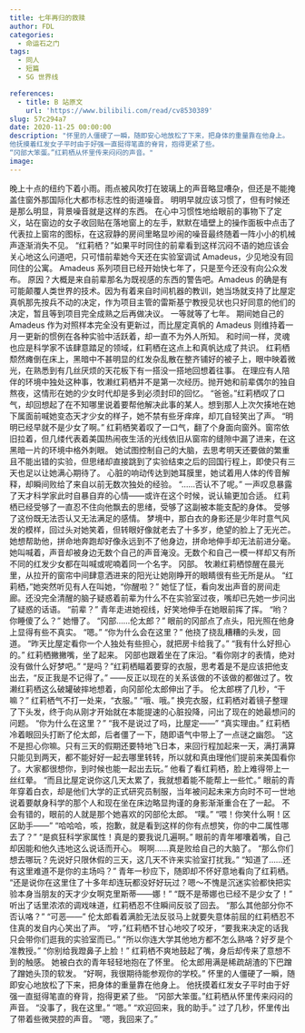 ```yaml
---
title: 七年再归的救赎
author: FDL
categories:
  - 命运石之门
tags:
  - 同人
  - 短篇
  - SG 世界线

references:
  - title: B 站原文
    url: 'https://www.bilibili.com/read/cv8530389'
slug: 57c294a7
date: 2020-11-25 00:00:00
description: "怀里的人僵硬了一瞬，随即安心地放松了下来，把身体的重量靠在他身上。
他抚摸着红发女子平时由于好强一直挺得笔直的脊背，抱得更紧了些。
“冈部大笨蛋。”红莉栖从怀里传来闷闷的声音。"
image:
---
```

晚上十点的纽约下着小雨。雨点被风吹打在玻璃上的声音略显嘈杂，但还是不能掩盖住窗外那国际化大都市标志性的街道噪音。
明明早就应该习惯了，但有时候还是那么明显，背景噪音就是这样的东西。
在心中习惯性地给眼前的事物下了定义，站在窗边的女子收回贴在落地窗上的左手，默默在墙壁上的操作面板中点击了代表拉上窗帘的图标，在这寂静的房间里略显吵闹的噪音最终随着一阵小小的机械声逐渐消失不见。
“红莉栖？”如果平时同住的前辈看到这样沉闷不语的她应该会关心地这么问道吧，只可惜前辈她今天还在实验室调试 Amadeus，少见地没有回同住的公寓。
Amadeus 系列项目已经开始快七年了，只是至今还没有向公众发布。
原因？大概是来自前辈那名为既视感的东西的警告吧。Amadeus 的确是有可能颠覆人类世界的技术。因为有着来自时间机器的教训，她当场就支持了比屋定真帆那先按兵不动的决定，作为项目主管的雷斯基宁教授见状也只好同意的他们的决定，暂且等到项目完全成熟之后再做决议。
一等就等了七年。
期间她自己的 Amadeus 作为对照样本完全没有更新过，而比屋定真帆的 Amadeus 则维持着一月一更新的惯例在各种实验中活跃着，却一直不为外人所知。
和时间一样，灵魂也应是科学家不该肆意踏足的领域，红莉栖在这点上和真帆达成了共识。
红莉栖颓然瘫倒在床上，黑暗中不甚明显的红发杂乱散在整齐铺好的被子上，眼中映着微光，在熟悉到有几丝厌烦的天花板下有一搭没一搭地回想着往事。
在理应有人陪伴的环境中独处这种事，牧濑红莉栖并不是第一次经历。抛开她和前辈偶尔的独自熬夜，这情形在她的少女时代却是多到必须封印的回忆。
“爸爸。”红莉栖叹了口气，却回想起了在不知哪里说着要帮他解决此事的某人。想到那人上次欠揍地在她下属面前喊她变态天才少女的样子，她不禁有些牙痒痒，却兀自轻笑出了声。
“明明已经早就不是少女了啊。”
红莉栖笑着叹了一口气，翻了个身面向窗外。窗帘依旧拉着，但几缕代表着美国热闹夜生活的光线依旧从窗帘的缝隙中漏了进来，在这黑暗一片的环境中格外刺眼。
她试图控制自己的大脑，去思考明天还要做的繁重且不能出错的实验，但思绪却直接跳到了实验结束之后的回国行程上，即使只有三天也足以让她满心期待了。
心脏的响动传达到她耳膜里，她试着用人体的传音解释，却瞬间败给了来自以前无数次独处的经验。
“……否认不了呢。”
一声叹息暴露了天才科学家此时自暴自弃的心情——或许在这个时候，说认输更加合适。
红莉栖已经受够了一直忍不住向他飘去的思绪，受够了这副被本能支配的身体。
受够了这份既无法否认又无法满足的感情。
梦境中，那白衣的身影还是少年时意气风发的模样，回过头对她笑着，但转眼好像就老去了十多岁，绝望的脸上了无光芒。
她想帮助他，拼命地奔跑却好像永远到不了他身边，拼命地伸手却无法前进分毫。她叫喊着，声音却被身边无数个自己的声音淹没。无数个和自己一模一样却又有所不同的红发少女都在叫喊或呢喃着同一个名字。
冈部。
牧濑红莉栖惊醒在晨光里，从拉开的窗帘中间肆意洒进来的阳光让她刚睁开的眼睛很有些无所是从。
“红莉栖，”她突然听见有人在叫她，“你醒啦？”
她怔了怔，看向发出声音的房间走廊。还没完全清醒的脑子疑惑着前辈为什么不在实验室过夜，嘴却已先她一步问出了疑惑的话语。
“前辈？”
青年走进她视线，好笑地伸手在她眼前挥了挥。
“哟？你睡傻了么？”
她懵了。
“冈部……伦太郎？”
眼前的冈部点了点头，阳光照在他身上显得有些不真实。
“嗯。”
“你为什么会在这里？”
他挠了挠乱糟糟的头发，回道。
“昨天比屋定看你一个人独处有些担心，就把房卡给我了。”
“我有什么好担心的。”
红莉栖撇撇嘴，坐了起来。
冈部也跟着坐在了床沿。“看你刚才的表情，绝对没有做什么好梦吧。”
“是吗？”红莉栖瞄着要穿的衣服，思考着是不是应该把他支出去，“反正我是不记得了。”
——反正以现在的关系该做的不该做的都做过了。牧濑红莉栖这么破罐破摔地想着，向冈部伦太郎伸出了手。
伦太郎楞了几秒，“干嘛？”
红莉栖气不打一处来，“衣服。”
“哦、哦。”
换完衣服，红莉栖对着镜子整理了下头发，终于向从刚才开始就在本能提速的心脏投降，问出了现在的她最想问的问题。
“你为什么在这里？”
“我不是说过了吗，比屋定——”
“真实理由。”
红莉栖冷着眼回头打断了伦太郎，后者僵了一下，随即语气中带上了一点谜之幽怨。
“这不是担心你嘛。只有三天的假期还要特地飞日本，来回行程加起来一天，满打满算只能见到两天，都不能好好一起去哪里转转，所以就和真由理他们提前来美国看你了。大家都很想你，到时候也能一起出去玩。”
他看了看红莉栖，脸上难得带上一丝红晕。
“而且比屋定说你这几天太累了，我就想着能不能帮上一些忙。”
眼前的青年穿着白衣，却是他们大学的正式研究员制服，当年被问起未来方向时不可一世地说着要献身科学的那个人和现在坐在床边略显拘谨的身影渐渐重合在了一起。
不会有错的，眼前的人就是那个她喜欢的冈部伦太郎。
“噗。”
“喂！你笑什么啊！区区助手——”
“哈哈哈，咳，抱歉，就是看到这样的你有点想笑，你的中二属性哪去了？”
“是疯狂科学家属性！真是的要我说几遍啊。”
眼前的青年嘟囔着嘴，自己却因能和他久违地这么说话而开心。
啊啊……真是败给自己的大脑了。
“那么你们想去哪玩？先说好只限休假的三天，这几天不许来实验室打扰我。”
“知道了……还有这里难道不是你的主场吗？”
青年一秒应下，随即却不怀好意地看向了红莉栖。
“还是说你在这里住了十多年却连玩都没好好玩过？嗯～不愧是沉迷实验都快把实验本身当朋友的天才少女啊克里斯蒂——娜！”
“既不是蒂娜也已经不是少女了！”
听出了话里浓浓的调戏味道，红莉栖忍不住瞬间反驳了回去。
“那么其他部分你不否认咯？”
“可恶——”
伦太郎看着满脸无法反驳马上就要失意体前屈的红莉栖忍不住真的发自内心笑出了声。
“哼，”红莉栖不甘心地咬了咬牙，“要我来决定的话我只会带你们逛我的实验室而已。”
“所以你连大学其他地方都不怎么熟咯？好歹是个准教授。”
“你别给我蹬鼻子上脸！”
红莉栖不爽地鼓起了嘴，身后却传来了意想不到的触感。
她被白衣的青年轻轻地抱在了怀里。
伦太郎用满是稀疏胡渣的下巴蹭了蹭她头顶的软发。
“好啊，我很期待能参观你的学校。”
怀里的人僵硬了一瞬，随即安心地放松了下来，把身体的重量靠在他身上。
他抚摸着红发女子平时由于好强一直挺得笔直的脊背，抱得更紧了些。
“冈部大笨蛋。”红莉栖从怀里传来闷闷的声音。
“没事了，我在这里。”
“嗯。”
“欢迎回来，我的助手。”
过了几秒，怀里传出了带着些微哭腔的声音。
“嗯，我回来了。”